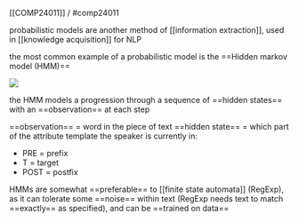 [[COMP24011]] / #comp24011 

probabilistic models are another method of [[information extraction]], used in [[knowledge acquisition]] for NLP

the most common example of a probabilistic model is the ==Hidden markov model (HMM)==

![](https://i.imgur.com/8Tmn3b2.png)


the HMM models a progression through a sequence of ==hidden states== with an ==observation== at each step

==observation== = word in the piece of text
==hidden state== = which part of the attribute template the speaker is currently in:
- PRE = prefix
- T = target
- POST = postfix

HMMs are somewhat ==preferable== to [[finite state automata]] (RegExp), as it can tolerate some ==noise== within text (RegExp needs text to match ==exactly== as specified), and can be ==trained on data==